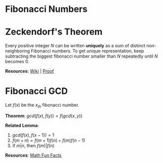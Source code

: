 # Fibonacci Numbers

# Zeckendorf's Theorem
Every positive integer $N$ can be written **uniquely** as a sum of distinct non-neighboring Fibonacci numbers. To get unique representation, keep subtracting the biggest fibonacci number smaller than $N$ repeatedly until $N$ becomes $0$.

**Resources**: [Wiki](https://en.wikipedia.org/wiki/Zeckendorf%27s_theorem) | [Proof](https://proofwiki.org/wiki/Zeckendorf's_Theorem)

# Fibonacci GCD
Let $f(x)$ be the $x_{th}$ fibonacci number.

**Theorem**: $gcd ( f(x), f(y) ) = f ( gcd(x,y) )$

**Related Lemma**:

1. $gcd ( f(x), f(x-1) ) = 1$
2. $f(m+n) = f(m+1)f(n) + f(m)f(n-1)$
3. if $m | n$, then $f(m) | f(n)$

**Resources**: [Math Fun Facts](https://www.math.hmc.edu/funfacts/ffiles/20004.5.shtml)
